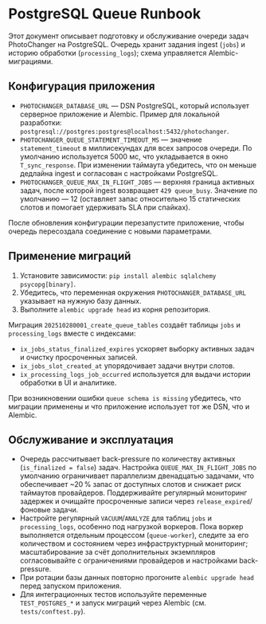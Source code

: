 # PostgreSQL Queue Runbook

Этот документ описывает подготовку и обслуживание очереди задач PhotoChanger на
PostgreSQL. Очередь хранит задания ingest (`jobs`) и историю обработки
(`processing_logs`); схема управляется Alembic-миграциями.

## Конфигурация приложения

- `PHOTOCHANGER_DATABASE_URL` — DSN PostgreSQL, который использует серверное
  приложение и Alembic. Пример для локальной разработки:
  `postgresql://postgres:postgres@localhost:5432/photochanger`.
- `PHOTOCHANGER_QUEUE_STATEMENT_TIMEOUT_MS` — значение `statement_timeout` в
  миллисекундах для всех запросов очереди. По умолчанию используется 5000 мс, что
  укладывается в окно `T_sync_response`. При изменении таймаута убедитесь, что он
  меньше дедлайна ingest и согласован с настройками PostgreSQL.
- `PHOTOCHANGER_QUEUE_MAX_IN_FLIGHT_JOBS` — верхняя граница активных задач,
  после которой ingest возвращает `429 queue_busy`. Значение по умолчанию — 12
  (оставляет запас относительно 15 статических слотов и помогает удерживать SLA
  при спайках).

После обновления конфигурации перезапустите приложение, чтобы очередь
пересоздала соединение с новыми параметрами.

## Применение миграций

1. Установите зависимости: `pip install alembic sqlalchemy psycopg[binary]`.
2. Убедитесь, что переменная окружения `PHOTOCHANGER_DATABASE_URL` указывает на
   нужную базу данных.
3. Выполните `alembic upgrade head` из корня репозитория.

Миграция `202510280001_create_queue_tables` создаёт таблицы `jobs` и
`processing_logs` вместе с индексами:

- `ix_jobs_status_finalized_expires` ускоряет выборку активных задач и очистку
  просроченных записей.
- `ix_jobs_slot_created_at` упорядочивает задачи внутри слотов.
- `ix_processing_logs_job_occurred` используется для выдачи истории обработки в
  UI и аналитике.

При возникновении ошибки `queue schema is missing` убедитесь, что миграции
применены и что приложение использует тот же DSN, что и Alembic.

## Обслуживание и эксплуатация

- Очередь рассчитывает back-pressure по количеству активных (`is_finalized =
  false`) задач. Настройка `QUEUE_MAX_IN_FLIGHT_JOBS` по умолчанию ограничивает
  параллелизм двенадцатью задачами, что обеспечивает ~20 % запас от доступных
  слотов и снижает риск таймаутов провайдеров. Поддерживайте регулярный мониторинг
  задержек и очищайте просроченные записи через `release_expired`/фоновые задачи.
- Настройте регулярный `VACUUM`/`ANALYZE` для таблиц `jobs` и
  `processing_logs`, особенно под нагрузкой воркеров. Пока воркер выполняется отдельным процессом (`queue-worker`), следите за его количеством и состоянием через инфраструктурный мониторинг; масштабирование за счёт дополнительных экземпляров согласовывайте с ограничениями провайдеров и настройками back-pressure.
- При ротации базы данных повторно прогоните `alembic upgrade head` перед
  запуском приложения.
- Для интеграционных тестов используйте переменные `TEST_POSTGRES_*` и запуск
  миграций через Alembic (см. `tests/conftest.py`).
